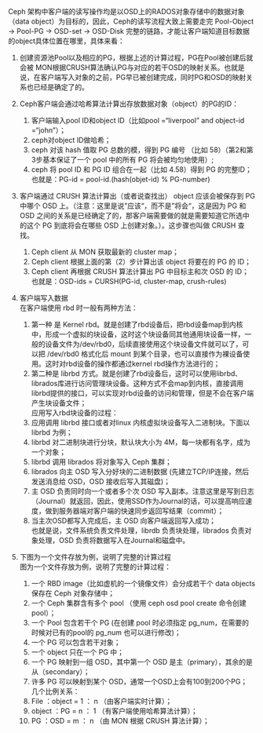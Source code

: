 Ceph 架构中客户端的读写操作均是以OSD上的RADOS对象存储中的数据对象（data object）为目标的，因此，Ceph的读写流程大致上需要走完 Pool-Object → Pool-PG → OSD-set → OSD-Disk 完整的链路，才能让客户端知道目标数据的object具体位置在哪里，具体来看：

1. 创建资源池Pool以及相应的PG，根据上述的计算过程，PG在Pool被创建后就会被 MON根据CRUSH算法确认PG与对应的若干OSD的映射关系。也就是说，在客户端写入对象的之前，PG早已被创建完成，同时PG和OSD的映射关系也已经是确定了的。
2. Ceph客户端会通过哈希算法计算出存放数据对象（object）的PG的ID：  
   1. 客户端输入pool ID和object ID（比如pool =“liverpool” and object-id =“john”）；  
   2. ceph对object ID做哈希；  
   3. ceph 对该 hash 值取 PG 总数的模，得到 PG 编号 （比如 58）（第2和第3步基本保证了一个 pool 中的所有 PG 将会被均匀地使用）;  
   4. ceph 将  pool ID 和 PG ID 组合在一起（比如 4.58）得到 PG 的完整ID； 也就是：PG-id = pool-id.\(hash\(objet-id\) % PG-number\)

3. 客户端通过 CRUSH 算法计算出（或者说查找出） object 应该会被保存到 PG 中哪个 OSD 上。（注意：这里是说”应该“，而不是”将会“，这是因为 PG 和 OSD 之间的关系是已经确定了的，那客户端需要做的就是需要知道它所选中的这个 PG 到底将会在哪些 OSD 上创建对象。）。这步骤也叫做 CRUSH 查找。  
   1. Ceph client 从 MON 获取最新的 cluster map；  
   2. Ceph client 根据上面的第（2）步计算出该 object 将要在的 PG 的 ID；  
   3. Ceph client 再根据 CRUSH 算法计算出 PG 中目标主和次 OSD 的 ID；  
   也就是：OSD-ids = CURSH\(PG-id, cluster-map, crush-rules\)

4. 客户端写入数据  
   在客户端使用 rbd 时一般有两种方法：  
   1. 第一种 是 Kernel rbd。就是创建了rbd设备后，把rbd设备map到内核中，形成一个虚拟的块设备，这时这个块设备同其他通用块设备一样，一般的设备文件为/dev/rbd0，后续直接使用这个块设备文件就可以了，可以把 /dev/rbd0 格式化后 mount 到某个目录，也可以直接作为裸设备使用。这时对rbd设备的操作都通过kernel rbd操作方法进行的；  
   2. 第二种是 librbd 方式。就是创建了rbd设备后，这时可以使用librbd、librados库进行访问管理块设备。这种方式不会map到内核，直接调用librbd提供的接口，可以实现对rbd设备的访问和管理，但是不会在客户端产生块设备文件；  
   应用写入rbd块设备的过程：  
   1. 应用调用 librbd 接口或者对linux 内核虚拟块设备写入二进制块。下面以 librbd 为例；  
   2. librbd 对二进制块进行分块，默认块大小为 4M，每一块都有名字，成为一个对象；  
   3. librbd 调用 librados 将对象写入 Ceph 集群；  
   4. librados 向主 OSD 写入分好块的二进制数据 \(先建立TCP/IP连接，然后发送消息给 OSD，OSD 接收后写入其磁盘\)；  
   5. 主 OSD 负责同时向一个或者多个次 OSD 写入副本。注意这里是写到日志（Journal）就返回，因此，使用SSD作为Journal的话，可以提高响应速度，做到服务器端对客户端的快速同步返回写结果（commit）；  
   6. 当主次OSD都写入完成后，主 OSD 向客户端返回写入成功；  
   也就是说，文件系统负责文件处理，librdb 负责块处理，librados 负责对象处理，OSD 负责将数据写入在Journal和磁盘中。

5. 下图为一个文件存放为例，说明了完整的计算过程  
   图为一个文件存放为例，说明了完整的计算过程：  
   1. 一个 RBD image（比如虚机的一个镜像文件）会分成若干个 data objects 保存在 Ceph 对象存储中；  
   2. 一个 Ceph 集群含有多个 pool （使用 ceph osd pool create 命令创建pool）；  
   3. 一个 Pool 包含若干个 PG \(在创建 pool 时必须指定 pg\_num，在需要的时候对已有的pool的 pg\_num 也可以进行修改\)；  
   4. 一个 PG 可以包含若干对象；  
   5. 一个 object 只在一个 PG 中；  
   6. 一个 PG 映射到一组 OSD，其中第一个 OSD 是主（primary），其余的是从（secondary）；  
   7. 许多 PG 可以映射到某个 OSD，通常一个OSD上会有100到200个PG；  
   几个比例关系：  
   1. File ：object = 1 ： n （由客户端实时计算）；  
   2. object ：PG = n ： 1 （有客户端使用哈希算法计算）；  
   3. PG ：OSD = m ： n （由 MON 根据 CRUSH 算法计算）；



